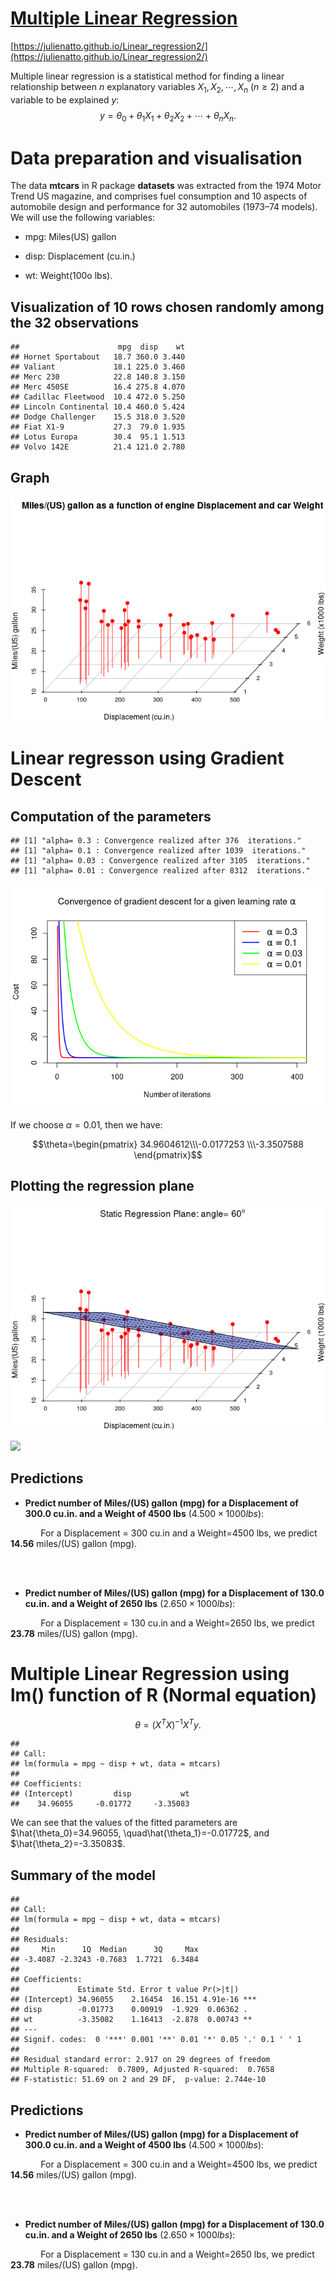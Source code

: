 # [Multiple Linear Regression](https://julienatto.github.io/Linear_regression2/)

[https://julienatto.github.io/Linear_regression2/](https://julienatto.github.io/Linear_regression2/)



Multiple linear regression is a statistical method for finding a linear relationship between $n$ explanatory variables $X_1, X_2, \cdots, X_n$ $(n\geq 2)$ and a variable to be explained $y$:
$$y= \theta_0 + \theta_1 X_1 + \theta_2 X_2 + \cdots + \theta_n X_n.$$

# Data preparation and visualisation


The data **mtcars** in R package **datasets** was extracted from the 1974 Motor Trend US magazine, and comprises fuel consumption and 10 aspects of automobile design and performance for 32 automobiles (1973–74 models). We will use the following variables:

* mpg: Miles(US) gallon

* disp: Displacement (cu.in.)

* wt: Weight(100o lbs).


## Visualization of 10 rows chosen randomly among the 32 observations



```
##                      mpg  disp    wt
## Hornet Sportabout   18.7 360.0 3.440
## Valiant             18.1 225.0 3.460
## Merc 230            22.8 140.8 3.150
## Merc 450SE          16.4 275.8 4.070
## Cadillac Fleetwood  10.4 472.0 5.250
## Lincoln Continental 10.4 460.0 5.424
## Dodge Challenger    15.5 318.0 3.520
## Fiat X1-9           27.3  79.0 1.935
## Lotus Europa        30.4  95.1 1.513
## Volvo 142E          21.4 121.0 2.780
```


## Graph


![](index_files/figure-html/graph-1.png)<!-- -->

# Linear regresson using Gradient Descent
## Computation of the parameters

```
## [1] "alpha= 0.3 : Convergence realized after 376  iterations."
## [1] "alpha= 0.1 : Convergence realized after 1039  iterations."
## [1] "alpha= 0.03 : Convergence realized after 3105  iterations."
## [1] "alpha= 0.01 : Convergence realized after 8312  iterations."
```


![](index_files/figure-html/GD_and_plots-1.png)<!-- -->



If we choose $\alpha=0.01$, then we have:


$$\theta=\begin{pmatrix} 34.9604612\\\-0.0177253 \\\-3.3507588 \end{pmatrix}$$

## Plotting the regression plane



![](index_files/figure-html/static_plot-1.png)<!-- -->



![](myReg3Dplots.gif)<!-- -->

## Predictions
* **Predict number of Miles/(US) gallon (mpg) for a Displacement of 300.0 cu.in. and a Weight of 4500 lbs** ($4.500\times 1000 lbs$):



$\qquad\quad$For a Displacement = 300 cu.in  and a Weight=4500 lbs, we predict **14.56** miles/(US) gallon (mpg).

\
&nbsp;

* **Predict number of Miles/(US) gallon (mpg) for a Displacement of 130.0 cu.in. and a Weight of 2650 lbs** ($2.650\times 1000 lbs$):



$\qquad\quad$For a Displacement = 130 cu.in  and a Weight=2650 lbs, we predict **23.78** miles/(US) gallon (mpg).

# Multiple Linear Regression using lm() function of R (Normal equation)

$$\theta=(X^TX)^{-1}X^Ty.$$


```
## 
## Call:
## lm(formula = mpg ~ disp + wt, data = mtcars)
## 
## Coefficients:
## (Intercept)         disp           wt  
##    34.96055     -0.01772     -3.35083
```

We can see that the values of the fitted parameters are $\hat{\theta_0}=34.96055, \quad\hat{\theta_1}=-0.01772$, and  $\hat{\theta_2}=-3.35083$.

## Summary of the model


```
## 
## Call:
## lm(formula = mpg ~ disp + wt, data = mtcars)
## 
## Residuals:
##     Min      1Q  Median      3Q     Max 
## -3.4087 -2.3243 -0.7683  1.7721  6.3484 
## 
## Coefficients:
##             Estimate Std. Error t value Pr(>|t|)    
## (Intercept) 34.96055    2.16454  16.151 4.91e-16 ***
## disp        -0.01773    0.00919  -1.929  0.06362 .  
## wt          -3.35082    1.16413  -2.878  0.00743 ** 
## ---
## Signif. codes:  0 '***' 0.001 '**' 0.01 '*' 0.05 '.' 0.1 ' ' 1
## 
## Residual standard error: 2.917 on 29 degrees of freedom
## Multiple R-squared:  0.7809,	Adjusted R-squared:  0.7658 
## F-statistic: 51.69 on 2 and 29 DF,  p-value: 2.744e-10
```




## Predictions
* **Predict number of Miles/(US) gallon (mpg) for a Displacement of 300.0 cu.in. and a Weight of 4500 lbs** ($4.500\times 1000 lbs$):



$\qquad\quad$For a Displacement = 300 cu.in  and a Weight=4500 lbs, we predict **14.56** miles/(US) gallon (mpg).

\
&nbsp;

* **Predict number of Miles/(US) gallon (mpg) for a Displacement of 130.0 cu.in. and a Weight of 2650 lbs** ($2.650\times 1000 lbs$):


$\qquad\quad$For a Displacement = 130 cu.in  and a Weight=2650 lbs, we predict **23.78** miles/(US) gallon (mpg).
